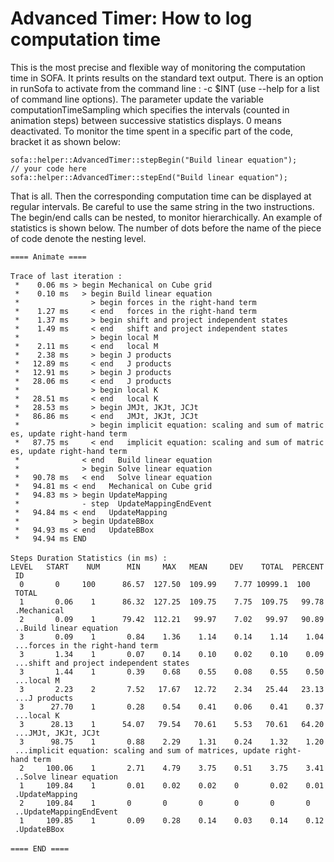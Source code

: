Advanced Timer: How to log computation time
===========================================

This is the most precise and flexible way of monitoring the computation
time in SOFA. It prints results on the standard text output. There is an
option in runSofa to activate from the command line : -c \$INT (use
--help for a list of command line options). The parameter update the
variable computationTimeSampling which specifies the intervals (counted
in animation steps) between successive statistics displays. 0 means
deactivated. To monitor the time spent in a specific part of the code,
bracket it as shown below:

`sofa::helper::AdvancedTimer::stepBegin("Build linear equation");`\
`// your code here`\
`sofa::helper::AdvancedTimer::stepEnd("Build linear equation");`

That is all. Then the corresponding computation time can be displayed at
regular intervals. Be careful to use the same string in the two
instructions. The begin/end calls can be nested, to monitor
hierarchically. An example of statistics is shown below. The number of
dots before the name of the piece of code denote the nesting level.

`==== Animate ====`\
\
`Trace of last iteration :`\
` *    0.06 ms > begin Mechanical on Cube grid`\
` *    0.10 ms   > begin Build linear equation`\
` *                > begin forces in the right-hand term`\
` *    1.27 ms     < end   forces in the right-hand term`\
` *    1.37 ms     > begin shift and project independent states`\
` *    1.49 ms     < end   shift and project independent states`\
` *                > begin local M`\
` *    2.11 ms     < end   local M`\
` *    2.38 ms     > begin J products`\
` *   12.89 ms     < end   J products`\
` *   12.91 ms     > begin J products`\
` *   28.06 ms     < end   J products`\
` *                > begin local K`\
` *   28.51 ms     < end   local K`\
` *   28.53 ms     > begin JMJt, JKJt, JCJt`\
` *   86.86 ms     < end   JMJt, JKJt, JCJt`\
` *                > begin implicit equation: scaling and sum of matrices, update right-hand term `\
` *   87.75 ms     < end   implicit equation: scaling and sum of matrices, update right-hand term `\
` *              < end   Build linear equation`\
` *              > begin Solve linear equation`\
` *   90.78 ms   < end   Solve linear equation`\
` *   94.81 ms < end   Mechanical on Cube grid`\
` *   94.83 ms > begin UpdateMapping`\
` *              - step  UpdateMappingEndEvent`\
` *   94.84 ms < end   UpdateMapping`\
` *            > begin UpdateBBox`\
` *   94.93 ms < end   UpdateBBox`\
` *   94.94 ms END`\
\
`Steps Duration Statistics (in ms) :`\
`LEVEL   START    NUM      MIN     MAX   MEAN     DEV    TOTAL  PERCENT ID`\
`  0       0     100      86.57  127.50  109.99    7.77 10999.1  100    TOTAL`\
`  1       0.06    1      86.32  127.25  109.75    7.75  109.75   99.78 .Mechanical`\
`  2       0.09    1      79.42  112.21   99.97    7.02   99.97   90.89 ..Build linear equation`\
`  3       0.09    1       0.84    1.36    1.14    0.14    1.14    1.04 ...forces in the right-hand term`\
`  3       1.34    1       0.07    0.14    0.10    0.02    0.10    0.09 ...shift and project independent states`\
`  3       1.44    1       0.39    0.68    0.55    0.08    0.55    0.50 ...local M`\
`  3       2.23    2       7.52   17.67   12.72    2.34   25.44   23.13 ...J products`\
`  3      27.70    1       0.28    0.54    0.41    0.06    0.41    0.37 ...local K`\
`  3      28.13    1      54.07   79.54   70.61    5.53   70.61   64.20 ...JMJt, JKJt, JCJt`\
`  3      98.75    1       0.88    2.29    1.31    0.24    1.32    1.20 ...implicit equation: scaling and sum of matrices, update right-hand term `\
`  2     100.06    1       2.71    4.79    3.75    0.51    3.75    3.41 ..Solve linear equation`\
`  1     109.84    1       0.01    0.02    0.02    0       0.02    0.01 .UpdateMapping`\
`  2     109.84    1       0       0       0       0       0       0    ..UpdateMappingEndEvent`\
`  1     109.85    1       0.09    0.28    0.14    0.03    0.14    0.12 .UpdateBBox`\
\
`==== END ====`
